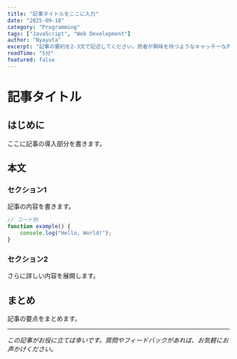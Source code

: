 ```yaml
---
title: "記事タイトルをここに入力"
date: "2025-09-18"
category: "Programming"
tags: ["JavaScript", "Web Development"]
author: "Nyayuta"
excerpt: "記事の要約を2-3文で記述してください。読者が興味を持つようなキャッチーな内容にしましょう。"
readTime: "5分"
featured: false
---
```


# 記事タイトル

## はじめに

ここに記事の導入部分を書きます。

## 本文

### セクション1

記事の内容を書きます。

```javascript
// コード例
function example() {
    console.log("Hello, World!");
}
```

### セクション2

さらに詳しい内容を展開します。

## まとめ

記事の要点をまとめます。

---

*この記事がお役に立てば幸いです。質問やフィードバックがあれば、お気軽にお声かけください。*
